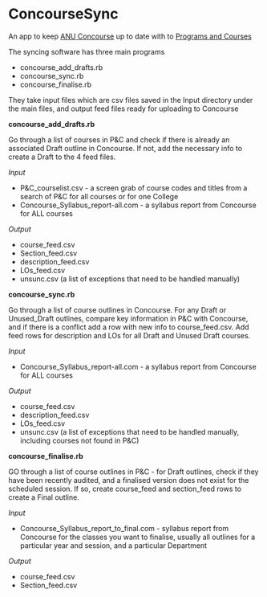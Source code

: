 # ConcourseSync
An app to keep [ANU Concourse](https://anu.campusconcourse.com/search?keyword=&search_performed=1) up to date with to [Programs and Courses](http://programsandcourses.anu.edu.au/)

The syncing software has three main programs

* concourse_add_drafts.rb
* concourse_sync.rb
* concourse_finalise.rb

They take input files which are csv files saved in the Input directory under the main files, and output feed files ready for uploading to Concourse

**concourse_add_drafts.rb**

Go through a list of courses in P&C and check if there is already an associated Draft outline in Concourse. If not, add the necessary info to create a Draft to the 4 feed files. 

<em> Input </em>
  * P&C_courselist.csv - a screen grab of course codes and titles from a search of P&C for all courses or for one College
  * Concourse_Syllabus_report-all.com - a syllabus report from Concourse for ALL courses
  
<em> Output </em>

  * course_feed.csv
  * Section_feed.csv
  * description_feed.csv
  * LOs_feed.csv
  * unsunc.csv (a list of exceptions that need to be handled manually)
  
**concourse_sync.rb**

Go through a list of course outlines in Concourse. For any Draft or Unused_Draft outlines, compare key information in P&C with Concourse, and if there is a conflict add a row with new info to course_feed.csv. Add feed rows for description and LOs for all Draft and Unused Draft courses.  

<em> Input </em>
  * Concourse_Syllabus_report-all.com - a syllabus report from Concourse for ALL courses
  
<em> Output </em>

  * course_feed.csv
  * description_feed.csv
  * LOs_feed.csv
  * unsunc.csv (a list of exceptions that need to be handled manually, including courses not found in P&C)
  
**concourse_finalise.rb**

GO through a list of course outlines in P&C - for Draft outlines, check if they have been recently audited, and a finalised version does not exist for the scheduled session. If so, create course_feed and section_feed rows to create a Final outline.

<em> Input </em>
  * Concourse_Syllabus_report_to_final.com - syllabus report from Concourse for the classes you want to finalise, usually all outlines for a particular year and session, and a particular Department
  
<em> Output </em>

  * course_feed.csv
  * Section_feed.csv